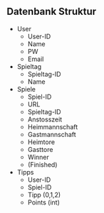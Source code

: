 ## Datenbank Struktur

- User
  - User-ID
  - Name
  - PW
  - Email
- Spieltag
  - Spieltag-ID
  - Name
- Spiele
  - Spiel-ID
  - URL
  - Spieltag-ID
  - Anstosszeit
  - Heimmannschaft
  - Gastmannschaft
  - Heimtore
  - Gasttore
  - Winner
  - (Finished)
- Tipps
  - User-ID
  - Spiel-ID
  - Tipp (0,1,2)
  - Points (int)